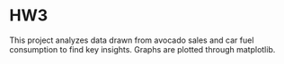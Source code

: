 # HW3
This project analyzes data drawn from avocado sales and car fuel consumption to find key insights. Graphs are plotted through matplotlib.
